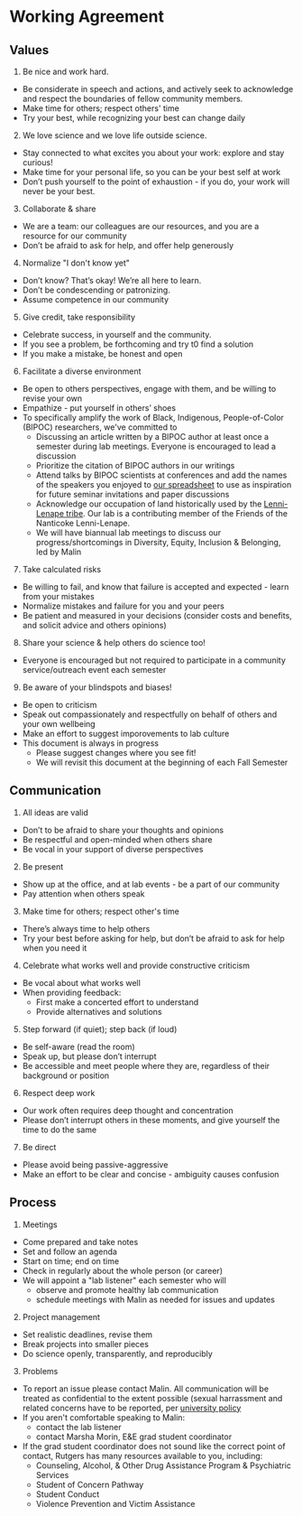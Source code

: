 
# Working Agreement
## Values
1. Be nice and work hard. 
  - Be considerate in speech and actions, and actively seek to acknowledge and respect the boundaries of fellow community members.
  - Make time for others; respect others' time
  - Try your best, while recognizing your best can change daily
2. We love science and we love life outside science. 
  - Stay connected to what excites you about your work: explore and stay curious!
  - Make time for your personal life, so you can be your best self at work
  - Don’t push yourself to the point of exhaustion - if you do, your work will never be your best.
3. Collaborate & share
  - We are a team: our colleagues are our resources, and you are a resource for our community 
  - Don’t be afraid to ask for help, and offer help generously
4. Normalize "I don't know yet"
  - Don’t know? That’s okay! We’re all here to learn.
  - Don’t be condescending or patronizing.
  - Assume competence in our community
5. Give credit, take responsibility
  - Celebrate success, in yourself and the community.
  - If you see a problem, be forthcoming and try t0 find a solution
  - If you make a mistake, be honest and open
6. Facilitate a diverse environment
  - Be open to others perspectives, engage with them, and be willing to revise your own
  - Empathize - put yourself in others’ shoes
  - To specifically amplify the work of Black, Indigenous, People-of-Color (BIPOC) researchers, we've committed to 
    - Discussing an article written by a BIPOC author at least once a semester during lab meetings. Everyone is encouraged to lead a discussion
    - Prioritize the citation of BIPOC authors in our writings
    - Attend talks by BIPOC scientists at conferences and add the names of the speakers you enjoyed to [our spreadsheet](https://docs.google.com/spreadsheets/d/1gHCUjD8gw1N8tTPhWbM_sNoSaBKFHPLEs7gQ9MFpcAo/edit#gid=0) to use as inspiration for future seminar invitations and paper discussions
     - Acknowledge our occupation of land historically used by the [Lenni-Lenape tribe](https://nanticoke-lenape.info). Our lab is a contributing member of the Friends of the Nanticoke Lenni-Lenape.
     - We will have biannual lab meetings to discuss our progress/shortcomings in Diversity, Equity, Inclusion & Belonging, led by Malin
7. Take calculated risks
  - Be willing to fail, and know that failure is accepted and expected - learn from your mistakes
  - Normalize mistakes and failure for you and your peers
  -  Be patient and measured in your decisions (consider costs and benefits, and solicit advice and others opinions)
8. Share your science & help others do science too!
  - Everyone is encouraged but not required to participate in a community service/outreach event each semester
9. Be aware of your blindspots and biases!
  - Be open to criticism
  - Speak out compassionately and respectfully on behalf of others and your own wellbeing
  - Make an effort to suggest imporovements to lab culture
  - This document is always in progress
    - Please suggest changes where you see fit!
    - We will revisit this document at the beginning of each Fall Semester
## Communication
1. All ideas are valid
  - Don’t to be afraid to share your thoughts and opinions
  - Be respectful and open-minded when others share
  - Be vocal in your support of diverse perspectives
2. Be present
  - Show up at the office, and at lab events - be a part of our community
  - Pay attention when others speak
3. Make time for others; respect other's time
  - There’s always time to help others
  - Try your best before asking for help, but don’t be afraid to ask for help when you need it
4. Celebrate what works well and provide constructive criticism
  - Be vocal about what works well
  - When providing feedback:
    - First make a concerted effort to understand
    - Provide alternatives and solutions 
5. Step forward (if quiet); step back (if loud)
  - Be self-aware (read the room)
  - Speak up, but please don’t interrupt 
  - Be accessible and meet people where they are, regardless of their background or position
6. Respect deep work
  - Our work often requires deep thought and concentration 
  - Please don’t interrupt others in these moments, and give yourself the time to do the same
7. Be direct
  - Please avoid being passive-aggressive
  - Make an effort to be clear and concise - ambiguity causes confusion
## Process
1. Meetings
  - Come prepared and take notes
  - Set and follow an agenda
  - Start on time; end on time
  - Check in regularly about the whole person (or career)
  - We will appoint a "lab listener" each semester who will
    - observe and promote healthy lab communication
    - schedule meetings with Malin as needed for issues and updates
2. Project management
  - Set realistic deadlines, revise them
  - Break projects into smaller pieces
  - Do science openly, transparently, and reproducibly
3. Problems
  - To report an issue please contact Malin. All communication will be treated as confidential to the extent possible (sexual harrassment and related concerns have to be reported, per [university policy](https://uec.rutgers.edu/policies/title-ix/)
  - If you aren't comfortable speaking to Malin: 
    - contact the lab listener
    - contact Marsha Morin, E&E grad student coordinator
  - If the grad student coordinator does not sound like the correct point of contact, Rutgers has many resources available to you, including:
    - Counseling, Alcohol, & Other Drug Assistance Program & Psychiatric Services
    - Student of Concern Pathway
    - Student Conduct
    - Violence Prevention and Victim Assistance
